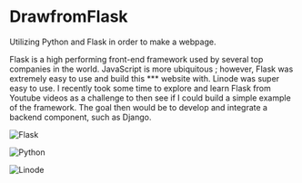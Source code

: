 # DrawfromFlask
Utilizing Python and Flask in order to make a webpage.

Flask is a high performing front-end framework used by several top companies in the world. JavaScript is more ubiquitous ; however, Flask was extremely easy to use and build this *** website with. Linode was super easy to use. I recently took some time to explore and learn Flask from Youtube videos as a challenge to then see if I could build a simple example of the framework. The goal then would be to develop and integrate a backend component, such as Django. 



![Flask](https://img.shields.io/badge/flask-%23000.svg?style=for-the-badge&logo=flask&logoColor=white) 


![Python](https://img.shields.io/badge/python-3670A0?style=for-the-badge&logo=python&logoColor=ffdd54) 


![Linode](https://img.shields.io/badge/linode-00A95C?style=for-the-badge&logo=linode&logoColor=white)

